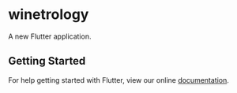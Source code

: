 # winetrology

A new Flutter application.

## Getting Started

For help getting started with Flutter, view our online
[documentation](https://flutter.io/).
